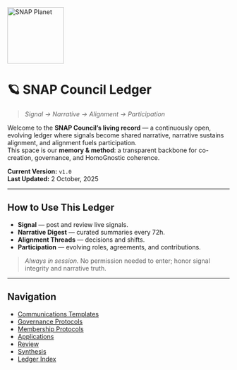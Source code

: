 <img src="../assets/snap-planet.svg" alt="SNAP Planet" width="128" height="128" />

# 🪐 SNAP Council Ledger

> *Signal → Narrative → Alignment → Participation*

Welcome to the **SNAP Council’s living record** — a continuously open, evolving ledger where signals become shared narrative, narrative sustains alignment, and alignment fuels participation.  
This space is our **memory & method**: a transparent backbone for co-creation, governance, and HomoGnostic coherence.

**Current Version:** `v1.0`  
**Last Updated:** 2 October, 2025

---

## How to Use This Ledger
- **Signal** — post and review live signals.
- **Narrative Digest** — curated summaries every 72h.
- **Alignment Threads** — decisions and shifts.
- **Participation** — evolving roles, agreements, and contributions.

> _Always in session._ No permission needed to enter; honor signal integrity and narrative truth.

---

## Navigation
- [Communications Templates](../communications-templates/README.md)
- [Governance Protocols](../governance-protocols/README.md)
- [Membership Protocols](../membership-protocols/README.md)
- [Applications](../applications/README.md)
- [Review](../review/README.md)
- [Synthesis](../synthesis/README.md)
- [Ledger Index](../ledger-index.json)
